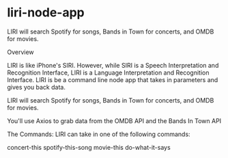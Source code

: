 # liri-node-app
LIRI will search Spotify for songs, Bands in Town for concerts, and OMDB for movies.

Overview

LIRI is like iPhone's SIRI. However, while SIRI is a Speech Interpretation and Recognition Interface, LIRI is a Language Interpretation and Recognition Interface. LIRI is be a command line node app that takes in parameters and gives you back data.

LIRI will search Spotify for songs, Bands in Town for concerts, and OMDB for movies.

You'll use Axios to grab data from the OMDB API and the Bands In Town API

The Commands:
LIRI can take in one of the following commands:

concert-this
spotify-this-song
movie-this
do-what-it-says